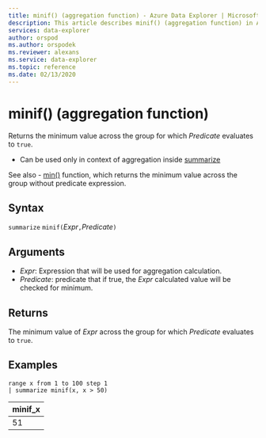 ```yaml
---
title: minif() (aggregation function) - Azure Data Explorer | Microsoft Docs
description: This article describes minif() (aggregation function) in Azure Data Explorer.
services: data-explorer
author: orspod
ms.author: orspodek
ms.reviewer: alexans
ms.service: data-explorer
ms.topic: reference
ms.date: 02/13/2020
---
```

# minif() (aggregation function)

Returns the minimum value across the group for which *Predicate* evaluates to `true`.

* Can be used only in context of aggregation inside [summarize](summarizeoperator.md)

See also - [min()](min-aggfunction.md) function, which returns the minimum value across the group without predicate expression.

## Syntax

`summarize` `minif(`*Expr*`,`*Predicate*`)`

## Arguments

* *Expr*: Expression that will be used for aggregation calculation.
* *Predicate*: predicate that if true, the *Expr* calculated value will be checked for minimum.

## Returns

The minimum value of *Expr* across the group for which *Predicate* evaluates to `true`.

## Examples

```apl
range x from 1 to 100 step 1
| summarize minif(x, x > 50)
```

|minif_x|
|---|
|51|